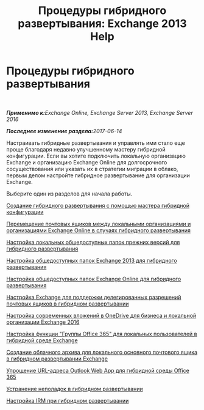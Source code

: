 ﻿---
title: 'Процедуры гибридного развертывания: Exchange 2013 Help'
TOCTitle: Процедуры гибридного развертывания
ms:assetid: cbbe558d-1ae2-49ed-bd97-2013349fef35
ms:mtpsurl: https://technet.microsoft.com/ru-ru/library/JJ200788(v=EXCHG.150)
ms:contentKeyID: 50489604
ms.date: 05/23/2018
mtps_version: v=EXCHG.150
ms.translationtype: MT
---

# Процедуры гибридного развертывания

 

_<strong>Применимо к:</strong>Exchange Online, Exchange Server 2013, Exchange Server 2016_

_<strong>Последнее изменение раздела:</strong>2017-06-14_

Настраивать гибридные развертывания и управлять ими стало еще проще благодаря недавно улучшенному мастеру гибридной конфигурации. Если вы хотите подключить локальную организацию Exchange и организацию Exchange Online для долгосрочного сосуществования или указать их в стратегии миграции в облако, первым делом настройте гибридное развертывание для организации Exchange.

Выберите один из разделов для начала работы.

[Создание гибридного развертывания с помощью мастера гибридной конфигурации](create-a-hybrid-deployment-with-the-hybrid-configuration-wizard-exchange-2013-help.md)

[Перемещение почтовых ящиков между локальными организациями и организациями Exchange Online в случаях гибридного развертывания](move-mailboxes-between-on-premises-and-exchange-online-organizations-in-hybrid-deployments-exchange-2013-help.md)

[Настройка локальных общедоступных папок прежних версий для гибридного развертывания](configure-legacy-on-premises-public-folders-for-a-hybrid-deployment-exchange-2013-help.md)

[Настройка общедоступных папок Exchange 2013 для гибридного развертывания](configure-exchange-2013-public-folders-for-a-hybrid-deployment-exchange-2013-help.md)

[Настройка общедоступных папок Exchange Online для гибридного развертывания](configure-exchange-online-public-folders-for-a-hybrid-deployment-exchange-2013-help.md)

[Настройка Exchange для поддержки делегированных разрешений почтовых ящиков в гибридном развертывании](configure-exchange-to-support-delegated-mailbox-permissions-in-a-hybrid-deployment-exchange-2013-help.md)

[Настройка современных вложений в OneDrive для бизнеса и локальной организации Exchange 2016](configure-document-collaboration-with-onedrive-for-business-and-exchange-2016-on-premises-exchange-2013-help.md)

[Настройка функции "Группы Office 365" для локальных пользователей в гибридной среде Exchange](configure-office-365-groups-with-on-premises-exchange-hybrid-exchange-2013-help.md)

[Создание облачного архива для локального основного почтового ящика в гибридном развертывании Exchange](create-a-cloud-based-archive-for-an-on-premises-primary-mailbox-in-an-exchange-hybrid-deployment-exchange-online-help.md)

[Упрощение URL-адреса Outlook Web App для гибридной среды Office 365](simplify-the-outlook-web-app-url-for-office-365-hybrid-exchange-2013-help.md)

[Устранение неполадок в гибридном развертывании](troubleshoot-a-hybrid-deployment-exchange-2013-help.md)

[Настройка IRM при гибридном развертывании](irm-in-exchange-hybrid-deployments-exchange-2013-help.md)

